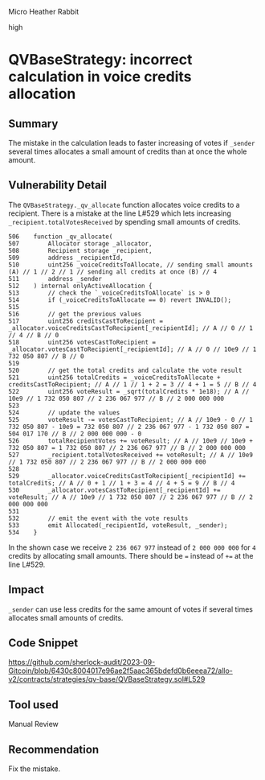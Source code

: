 Micro Heather Rabbit

high

# QVBaseStrategy: incorrect calculation in voice credits allocation
## Summary

The mistake in the calculation leads to faster increasing of votes if `_sender` several times  allocates a small amount of credits than at once the whole amount.

## Vulnerability Detail

The `QVBaseStrategy._qv_allocate` function allocates voice credits to a recipient. There is a mistake at the line L#529 which lets increasing `_recipient.totalVotesReceived` by spending small amounts of credits.
```solidity
506    function _qv_allocate(
507        Allocator storage _allocator,
508        Recipient storage _recipient,
509        address _recipientId,
510        uint256 _voiceCreditsToAllocate, // sending small amounts (A) // 1 // 2 // 1 // sending all credits at once (B) // 4
511        address _sender
512    ) internal onlyActiveAllocation {
513        // check the `_voiceCreditsToAllocate` is > 0
514        if (_voiceCreditsToAllocate == 0) revert INVALID();
515
516        // get the previous values
517        uint256 creditsCastToRecipient = _allocator.voiceCreditsCastToRecipient[_recipientId]; // A // 0 // 1 // 4 // B // 0
518        uint256 votesCastToRecipient = _allocator.votesCastToRecipient[_recipientId]; // A // 0 // 10e9 // 1 732 050 807 // B // 0
519
520        // get the total credits and calculate the vote result
521        uint256 totalCredits = _voiceCreditsToAllocate + creditsCastToRecipient; // A // 1 // 1 + 2 = 3 // 4 + 1 = 5 // B // 4
522        uint256 voteResult = _sqrt(totalCredits * 1e18); // A // 10e9 // 1 732 050 807 // 2 236 067 977 // B // 2 000 000 000
523
524        // update the values
525        voteResult -= votesCastToRecipient; // A // 10e9 - 0 // 1 732 050 807 - 10e9 = 732 050 807 // 2 236 067 977 - 1 732 050 807 = 504 017 170 // B // 2 000 000 000 - 0
526        totalRecipientVotes += voteResult; // A // 10e9 // 10e9 + 732 050 807 = 1 732 050 807 // 2 236 067 977 // B // 2 000 000 000
527        _recipient.totalVotesReceived += voteResult; // A // 10e9 // 1 732 050 807 // 2 236 067 977 // B // 2 000 000 000
528
529        _allocator.voiceCreditsCastToRecipient[_recipientId] += totalCredits; // A // 0 + 1 // 1 + 3 = 4 // 4 + 5 = 9 // B // 4
530        _allocator.votesCastToRecipient[_recipientId] += voteResult; // A // 10e9 // 1 732 050 807 // 2 236 067 977 // B // 2 000 000 000
531
532        // emit the event with the vote results
533        emit Allocated(_recipientId, voteResult, _sender);
534    }
```  
In the shown case we receive `2 236 067 977` instead of `2 000 000 000` for `4` credits by allocating small amounts.
There should be `=` instead of `+=` at the line L#529.

## Impact

`_sender` can use less credits for the same amount of votes if several times allocates small amounts of credits.

## Code Snippet

https://github.com/sherlock-audit/2023-09-Gitcoin/blob/6430c8004017e96ae2f5aac365bdefd0b6eeea72/allo-v2/contracts/strategies/qv-base/QVBaseStrategy.sol#L529

## Tool used

Manual Review

## Recommendation

Fix the mistake.
